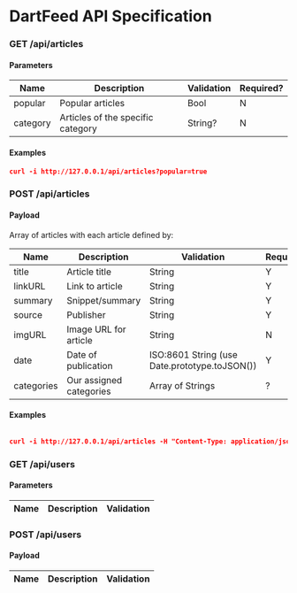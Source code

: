 # DartFeed API Specification
 
### GET /api/articles

#### Parameters

Name | Description | Validation | Required?
-----|------------- | --------- | ---
popular | Popular articles | Bool | N
category | Articles of the specific category | String? | N

#### Examples

```json
curl -i http://127.0.0.1/api/articles?popular=true

```

### POST /api/articles

#### Payload

Array of articles with each article defined by:

Name | Description | Validation | Required?
-----|------------- | --------- |------
title | Article title | String | Y
linkURL | Link to article | String | Y 
summary | Snippet/summary | String | Y
source | Publisher | String | Y
imgURL | Image URL for article | String | N
date | Date of publication | ISO:8601 String (use Date.prototype.toJSON()) | Y
categories | Our assigned categories | Array of Strings | ?

#### Examples

```json

curl -i http://127.0.0.1/api/articles -H "Content-Type: application/json" -d '[{{"title":"TensorFlow and Monetizing Intellectual Property","linkURL":"https://stratechery.com/2015/tensorflow-and-monetizing-intellectual-property/","summary":"<p>Google has said repeatedly that machine learning is key to their future. Why, then, did they open source the secret sauce? Is it a mistake, or are there lessons to be learned for IP creators everywhere.</p> <p>The post <a rel="nofollow" href="https://stratechery.com/2015/tensorflow-and-monetizing-intellectual-property/">TensorFlow and Monetizing Intellectual Property</a> appeared first on <a rel="nofollow" href="https://stratechery.com">Stratechery by Ben Thompson</a>.</p>"","source":"Stratechery","imgURL":"test.jpg","date":"???","categories":"["Machine Learning","Patents"]"}}]'

```


### GET /api/users  

#### Parameters

Name | Description | Validation
-----|------------- | ---------

### POST /api/users  

#### Payload

Name | Description | Validation
-----|------------- | ---------
